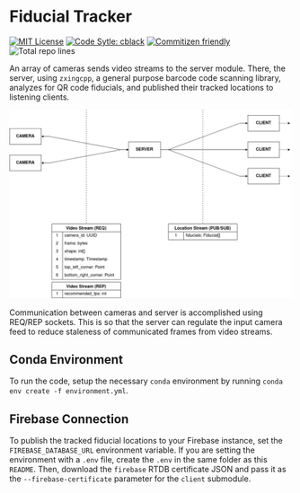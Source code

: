 # Fiducial Tracker

<p>
  <a href="https://opensource.org/licenses/MIT"><img src="https://img.shields.io/github/license/mahyarmirrashed/fiducial-tracker" alt="MIT License" /></a>
  <a href="https://pypi.org/project/cblack/"><img src="https://img.shields.io/badge/code%20style-cblack-lightblue.svg" alt="Code Sytle: cblack" /></a>
  <a href="https://commitizen.github.io/cz-cli/"><img src="https://img.shields.io/badge/commitizen-friendly-brightgreen.svg" alt="Commitizen friendly" /></a>
  <img src="https://img.shields.io/tokei/lines/github/mahyarmirrashed/fiducial-tracker" alt="Total repo lines" />
</p>

An array of cameras sends video streams to the server module. There, the server, using `zxingcpp`, a general purpose barcode code scanning library, analyzes for QR code fiducials, and published their tracked locations to listening clients.

![](res/architecture.png)

Communication between cameras and server is accomplished using REQ/REP sockets. This is so that the server can regulate the input camera feed to reduce staleness of communicated frames from video streams.

## Conda Environment

To run the code, setup the necessary `conda` environment by running `conda env create -f environment.yml`.

## Firebase Connection

To publish the tracked fiducial locations to your Firebase instance, set the `FIREBASE_DATABASE_URL` environment variable. If you are setting the environment with a `.env` file, create the `.env` in the same folder as this `README`. Then, download the `firebase` RTDB certificate JSON and pass it as the `--firebase-certificate` parameter for the `client` submodule.

